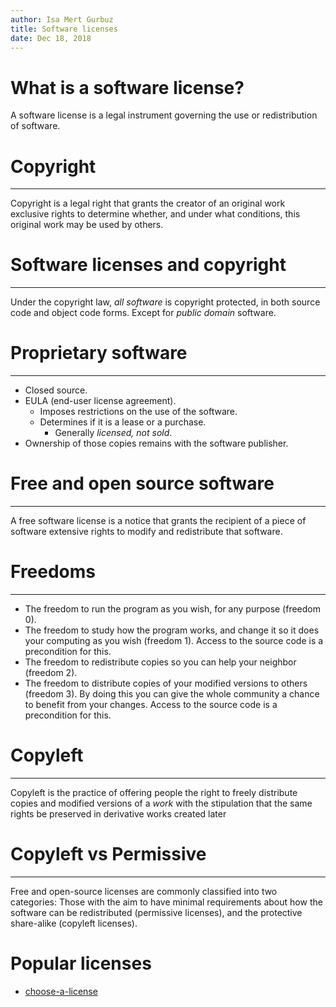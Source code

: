 ```yaml
---
author: Isa Mert Gurbuz
title: Software licenses
date: Dec 18, 2018
---
```


# What is a software license?
A software license is a legal instrument governing the use or redistribution of software.

# Copyright

---

Copyright is a legal right that grants the creator of an original work exclusive rights to determine whether, and under what conditions, this original work may be used by others.

# Software licenses and copyright

---

Under the copyright law, _all software_ is copyright protected, in both source code and object code forms. Except for _public domain_ software.

# Proprietary software

---

- Closed source.
- EULA (end-user license agreement).
    - Imposes restrictions on the use of the software.
    - Determines if it is a lease or a purchase.
        - Generally _licensed, not sold_.
- Ownership of those copies remains with the software publisher.


# Free and open source software

---

A free software license is a notice that grants the recipient of a piece of software extensive rights to modify and redistribute that software.

# Freedoms

---

- The freedom to run the program as you wish, for any purpose (freedom 0).
- The freedom to study how the program works, and change it so it does your computing as you wish (freedom 1). Access to the source code is a precondition for this.
- The freedom to redistribute copies so you can help your neighbor (freedom 2).
- The freedom to distribute copies of your modified versions to others (freedom 3). By doing this you can give the whole community a chance to benefit from your changes. Access to the source code is a precondition for this.

# Copyleft

---

Copyleft is the practice of offering people the right to freely distribute copies and modified versions of a _work_ with the stipulation that the same rights be preserved in derivative works created later

# Copyleft vs Permissive

---

Free and open-source licenses are commonly classified into two categories: Those with the aim to have minimal requirements about how the software can be redistributed (permissive licenses), and the protective share-alike (copyleft licenses).

# Popular licenses
- [choose-a-license](https://choosealicense.com/licenses/)

